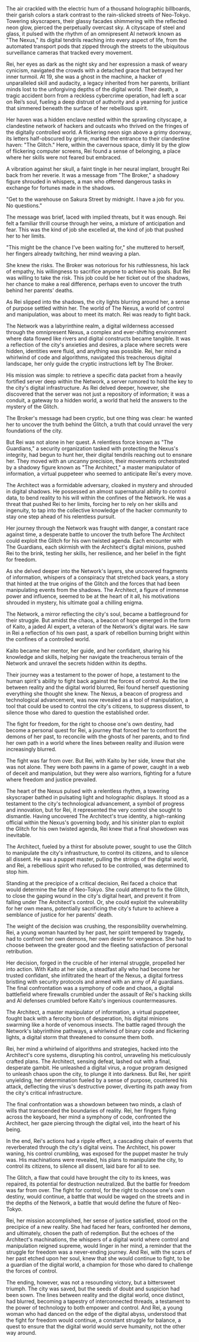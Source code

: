 The air crackled with the electric hum of a thousand holographic billboards, their garish colors a stark contrast to the rain-slicked streets of Neo-Tokyo. Towering skyscrapers, their glassy facades shimmering with the reflected neon glow, pierced the perpetually overcast sky. A cityscape of steel and glass, it pulsed with the rhythm of an omnipresent AI network known as "The Nexus," its digital tendrils reaching into every aspect of life, from the automated transport pods that zipped through the streets to the ubiquitous surveillance cameras that tracked every movement. 

Rei, her eyes as dark as the night sky and her expression a mask of weary cynicism, navigated the crowds with a detached grace that betrayed her inner turmoil. At 19, she was a ghost in the machine, a hacker of unparalleled skill and audacity, a legacy inherited from her parents, brilliant minds lost to the unforgiving depths of the digital world. Their death, a tragic accident born from a reckless cybercrime operation, had left a scar on Rei’s soul, fueling a deep distrust of authority and a yearning for justice that simmered beneath the surface of her rebellious spirit.

Her haven was a hidden enclave nestled within the sprawling cityscape, a clandestine network of hackers and outcasts who thrived on the fringes of the digitally controlled world. A flickering neon sign above a grimy doorway, its letters half-obscured by grime, marked the entrance to their clandestine haven: "The Glitch." Here, within the cavernous space, dimly lit by the glow of flickering computer screens, Rei found a sense of belonging, a place where her skills were not feared but embraced.

A vibration against her skull, a faint tingle in her neural implant, brought Rei back from her reverie. It was a message from "The Broker," a shadowy figure shrouded in whispers, a man who offered dangerous tasks in exchange for fortunes made in the shadows. 

"Get to the warehouse on Sakura Street by midnight.  I have a job for you.  No questions."

The message was brief, laced with implied threats, but it was enough. Rei felt a familiar thrill course through her veins, a mixture of anticipation and fear. This was the kind of job she excelled at, the kind of job that pushed her to her limits. 

"This might be the chance I've been waiting for," she muttered to herself, her fingers already twitching, her mind weaving a plan.

She knew the risks.  The Broker was notorious for his ruthlessness, his lack of empathy, his willingness to sacrifice anyone to achieve his goals. But Rei was willing to take the risk.  This job could be her ticket out of the shadows, her chance to make a real difference, perhaps even to uncover the truth behind her parents' deaths.

As Rei slipped into the shadows, the city lights blurring around her, a sense of purpose settled within her. The world of The Nexus, a world of control and manipulation, was about to meet its match.  Rei was ready to fight back. 


The Network was a labyrinthine realm, a digital wilderness accessed through the omnipresent Nexus, a complex and ever-shifting environment where data flowed like rivers and digital constructs became tangible. It was a reflection of the city's anxieties and desires, a place where secrets were hidden, identities were fluid, and anything was possible. Rei, her mind a whirlwind of code and algorithms, navigated this treacherous digital landscape, her only guide the cryptic instructions left by The Broker.

His mission was simple: to retrieve a specific data packet from a heavily fortified server deep within the Network, a server rumored to hold the key to the city's digital infrastructure.  As Rei delved deeper, however, she discovered that the server was not just a repository of information; it was a conduit, a gateway to a hidden world, a world that held the answers to the mystery of the Glitch.

The Broker's message had been cryptic, but one thing was clear:  he wanted her to uncover the truth behind the Glitch, a truth that could unravel the very foundations of the city. 

But Rei was not alone in her quest.  A relentless force known as "The Guardians," a security organization tasked with protecting the Nexus's integrity, had begun to hunt her, their digital tendrils reaching out to ensnare her.  They moved with an uncanny precision, their movements orchestrated by a shadowy figure known as "The Architect," a master manipulator of information, a virtual puppeteer who seemed to anticipate Rei's every move. 

The Architect was a formidable adversary, cloaked in mystery and shrouded in digital shadows. He possessed an almost supernatural ability to control data, to bend reality to his will within the confines of the Network.  He was a threat that pushed Rei to her limits, forcing her to rely on her skills and ingenuity, to tap into the collective knowledge of the hacker community to stay one step ahead of his relentless pursuit.

Her journey through the Network was fraught with danger, a constant race against time, a desperate battle to uncover the truth before The Architect could exploit the Glitch for his own twisted agenda. Each encounter with The Guardians, each skirmish with the Architect's digital minions, pushed Rei to the brink, testing her skills, her resilience, and her belief in the fight for freedom. 

As she delved deeper into the Network's layers, she uncovered fragments of information, whispers of a conspiracy that stretched back years, a story that hinted at the true origins of the Glitch and the forces that had been manipulating events from the shadows. The Architect, a figure of immense power and influence, seemed to be at the heart of it all, his motivations shrouded in mystery, his ultimate goal a chilling enigma. 

The Network, a mirror reflecting the city's soul, became a battleground for their struggle.  But amidst the chaos, a beacon of hope emerged in the form of Kaito, a jaded AI expert, a veteran of the Network's digital wars. He saw in Rei a reflection of his own past, a spark of rebellion burning bright within the confines of a controlled world. 

Kaito became her mentor, her guide, and her confidant, sharing his knowledge and skills, helping her navigate the treacherous terrain of the Network and unravel the secrets hidden within its depths.  

Their journey was a testament to the power of hope, a testament to the human spirit's ability to fight back against the forces of control. As the line between reality and the digital world blurred, Rei found herself questioning everything she thought she knew. The Nexus, a beacon of progress and technological advancement, was now revealed as a tool of manipulation, a tool that could be used to control the city's citizens, to suppress dissent, to silence those who dared to question the established order. 

The fight for freedom, for the right to choose one's own destiny, had become a personal quest for Rei, a journey that forced her to confront the demons of her past, to reconcile with the ghosts of her parents, and to find her own path in a world where the lines between reality and illusion were increasingly blurred. 

The fight was far from over.  But Rei, with Kaito by her side, knew that she was not alone. They were both pawns in a game of power, caught in a web of deceit and manipulation, but they were also warriors, fighting for a future where freedom and justice prevailed.


The heart of the Nexus pulsed with a relentless rhythm, a towering skyscraper bathed in pulsating light and holographic displays. It stood as a testament to the city's technological advancement, a symbol of progress and innovation, but for Rei, it represented the very control she sought to dismantle. Having uncovered The Architect's true identity, a high-ranking official within the Nexus's governing body, and his sinister plan to exploit the Glitch for his own twisted agenda, Rei knew that a final showdown was inevitable. 

The Architect, fueled by a thirst for absolute power, sought to use the Glitch to manipulate the city's infrastructure, to control its citizens, and to silence all dissent. He was a puppet master, pulling the strings of the digital world, and Rei, a rebellious spirit who refused to be controlled, was determined to stop him. 

Standing at the precipice of a critical decision, Rei faced a choice that would determine the fate of Neo-Tokyo. She could attempt to fix the Glitch, to close the gaping wound in the city's digital heart, and prevent it from falling under The Architect's control.  Or, she could exploit the vulnerability for her own means, potentially sacrificing the city's future to achieve a semblance of justice for her parents' death. 

The weight of the decision was crushing, the responsibility overwhelming. Rei, a young woman haunted by her past, her spirit tempered by tragedy, had to confront her own demons, her own desire for vengeance.  She had to choose between the greater good and the fleeting satisfaction of personal retribution. 

Her decision, forged in the crucible of her internal struggle, propelled her into action.  With Kaito at her side, a steadfast ally who had become her trusted confidant, she infiltrated the heart of the Nexus, a digital fortress bristling with security protocols and armed with an army of AI guardians.  The final confrontation was a symphony of code and chaos, a digital battlefield where firewalls crumbled under the assault of Rei's hacking skills and AI defenses crumbled before Kaito's ingenious countermeasures. 

The Architect, a master manipulator of information, a virtual puppeteer, fought back with a ferocity born of desperation, his digital minions swarming like a horde of venomous insects.  The battle raged through the Network's labyrinthine pathways, a whirlwind of binary code and flickering lights, a digital storm that threatened to consume them both. 

Rei, her mind a whirlwind of algorithms and strategies, hacked into the Architect's core systems, disrupting his control, unraveling his meticulously crafted plans.  The Architect, sensing defeat, lashed out with a final, desperate gambit. He unleashed a digital virus, a rogue program designed to unleash chaos upon the city, to plunge it into darkness.  But Rei, her spirit unyielding, her determination fueled by a sense of purpose, countered his attack, deflecting the virus's destructive power, diverting its path away from the city's critical infrastructure.

The final confrontation was a showdown between two minds, a clash of wills that transcended the boundaries of reality. Rei, her fingers flying across the keyboard, her mind a symphony of code, confronted the Architect, her gaze piercing through the digital veil, into the heart of his being.  

In the end, Rei's actions had a ripple effect, a cascading chain of events that reverberated through the city's digital veins. The Architect, his power waning, his control crumbling, was exposed for the puppet master he truly was. His machinations were revealed, his plans to manipulate the city, to control its citizens, to silence all dissent, laid bare for all to see.

The Glitch, a flaw that could have brought the city to its knees, was repaired, its potential for destruction neutralized. But the battle for freedom was far from over. The fight for control, for the right to choose one's own destiny, would continue, a battle that would be waged on the streets and in the depths of the Network, a battle that would define the future of Neo-Tokyo.

Rei, her mission accomplished, her sense of justice satisfied, stood on the precipice of a new reality.  She had faced her fears, confronted her demons, and ultimately, chosen the path of redemption. But the echoes of the Architect's machinations, the whispers of a digital world where control and manipulation reigned supreme, would linger in her mind, a reminder that the struggle for freedom was a never-ending journey. And Rei, with the scars of her past etched upon her soul, knew that she would continue to fight, to be a guardian of the digital world, a champion for those who dared to challenge the forces of control. 

The ending, however, was not a resounding victory, but a bittersweet triumph. The city was saved, but the seeds of doubt and suspicion had been sown. The lines between reality and the digital world, once distinct, had blurred, becoming a tapestry of interconnected threads, a testament to the power of technology to both empower and control. And Rei, a young woman who had danced on the edge of the digital abyss, understood that the fight for freedom would continue, a constant struggle for balance, a quest to ensure that the digital world would serve humanity, not the other way around. 
